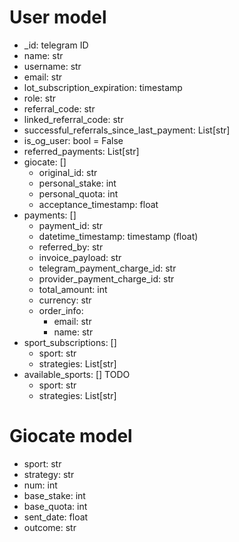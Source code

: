 # User model
- _id: telegram ID
- name: str
- username: str
- email: str
- lot_subscription_expiration: timestamp
- role: str
- referral_code: str
- linked_referral_code: str
- successful_referrals_since_last_payment: List[str]
- is_og_user: bool = False
- referred_payments: List[str]
- giocate: []
    - original_id: str
    - personal_stake: int
    - personal_quota: int
    - acceptance_timestamp: float
- payments: []
    - payment_id: str
    - datetime_timestamp: timestamp (float)
    - referred_by: str
    - invoice_payload: str
    - telegram_payment_charge_id: str
    - provider_payment_charge_id: str
    - total_amount: int
    - currency: str
    - order_info:
        - email: str
        - name: str
- sport_subscriptions: []
    - sport: str
    - strategies: List[str]
- available_sports: [] TODO
    - sport: str
    - strategies: List[str]


# Giocate model
- sport: str
- strategy: str
- num: int
- base_stake: int
- base_quota: int
- sent_date: float
- outcome: str

